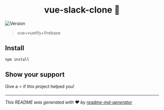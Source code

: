 <h1 align="center">vue-slack-clone 👋</h1>
<p>
  <img alt="Version" src="https://img.shields.io/badge/version- 0.1.0-blue.svg?cacheSeconds=2592000" />
</p>

> vue+vuetify+firebase

## Install

```sh
npm install
```

## Show your support

Give a ⭐️ if this project helped you!

***
_This README was generated with ❤️ by [readme-md-generator](https://github.com/kefranabg/readme-md-generator)_
